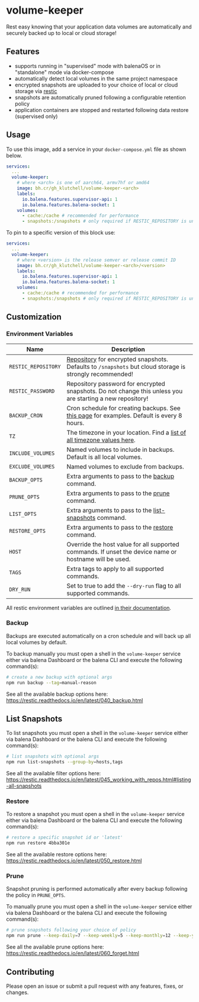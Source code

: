 # volume-keeper

Rest easy knowing that your application data volumes are automatically and securely backed up to local or cloud storage!

## Features

- supports running in "supervised" mode with balenaOS or in "standalone" mode via docker-compose
- automatically detect local volumes in the same project namespace
- encrypted snapshots are uploaded to your choice of local or cloud storage via [restic](https://restic.net/)
- snapshots are automatically pruned following a configurable retention policy
- application containers are stopped and restarted following data restore (supervised only)

## Usage

To use this image, add a service in your `docker-compose.yml` file as shown below.

```yml
services:
  ...
  volume-keeper:
    # where <arch> is one of aarch64, armv7hf or amd64
    image: bh.cr/gh_klutchell/volume-keeper-<arch>
    labels:
      io.balena.features.supervisor-api: 1
      io.balena.features.balena-socket: 1
    volumes:
      - cache:/cache # recommended for performance
      - snapshots:/snapshots # only required if RESTIC_REPOSITORY is unset
```

To pin to a specific version of this block use:

```yml
services:
  ...
  volume-keeper:
    # where <version> is the release semver or release commit ID
    image: bh.cr/gh_klutchell/volume-keeper-<arch>/<version>
    labels:
      io.balena.features.supervisor-api: 1
      io.balena.features.balena-socket: 1
    volumes:
      - cache:/cache # recommended for performance
      - snapshots:/snapshots # only required if RESTIC_REPOSITORY is unset
```

## Customization

### Environment Variables

| Name                | Description                                                                                                                                                                      |
| ------------------- | -------------------------------------------------------------------------------------------------------------------------------------------------------------------------------- |
| `RESTIC_REPOSITORY` | [Repository](https://restic.readthedocs.io/en/latest/030_preparing_a_new_repo.html) for encrypted snapshots. Defaults to `/snapshots` but cloud storage is strongly recommended! |
| `RESTIC_PASSWORD`   | Repository password for encrypted snapshots. Do not change this unless you are starting a new repository!                                                                        |
| `BACKUP_CRON`       | Cron schedule for creating backups. See [this page](https://crontab.guru/examples.html) for examples. Default is every 8 hours.                                                  |
| `TZ`                | The timezone in your location. Find a [list of all timezone values here](https://en.wikipedia.org/wiki/List_of_tz_database_time_zones).                                          |
| `INCLUDE_VOLUMES`   | Named volumes to include in backups. Default is all local volumes.                                                                                                               |
| `EXCLUDE_VOLUMES`   | Named volumes to exclude from backups.                                                                                                                                           |
| `BACKUP_OPTS`       | Extra arguments to pass to the [backup](#backup) command.                                                                                                                        |
| `PRUNE_OPTS`        | Extra arguments to pass to the [prune](#prune) command.                                                                                                                          |
| `LIST_OPTS`         | Extra arguments to pass to the [list-snapshots](#list-snapshots) command.                                                                                                        |
| `RESTORE_OPTS`      | Extra arguments to pass to the [restore](#restore) command.                                                                                                                      |
| `HOST`              | Override the host value for all supported commands. If unset the device name or hostname will be used.                                                                           |
| `TAGS`              | Extra tags to apply to all supported commands.                                                                                                                                   |
| `DRY_RUN`           | Set to true to add the `--dry-run` flag to all supported commands.                                                                                                               |

All restic environment variables are outlined [in their documentation](https://restic.readthedocs.io/en/latest/040_backup.html#environment-variables).

### Backup

Backups are executed automatically on a cron schedule and will back up all local volumes by default.

To backup manually you must open a shell in the `volume-keeper` service either via balena Dashboard or the balena CLI
and execute the following command(s):

```bash
# create a new backup with optional args
npm run backup --tag=manual-reason
```

See all the available backup options here: <https://restic.readthedocs.io/en/latest/040_backup.html>

## List Snapshots

To list snapshots you must open a shell in the `volume-keeper` service either via balena Dashboard or the balena CLI
and execute the following command(s):

```bash
# list snapshots with optional args
npm run list-snapshots --group-by=hosts,tags
```

See all the available filter options here: <https://restic.readthedocs.io/en/latest/045_working_with_repos.html#listing-all-snapshots>

### Restore

To restore a snapshot you must open a shell in the `volume-keeper` service either via balena Dashboard or the balena CLI
and execute the following command(s):

```bash
# restore a specific snapshot id or 'latest'
npm run restore 4bba301e
```

See all the available restore options here: <https://restic.readthedocs.io/en/latest/050_restore.html>

### Prune

Snapshot pruning is performed automatically after every backup following the policy in `PRUNE_OPTS`.

To manually prune you must open a shell in the `volume-keeper` service either via balena Dashboard or the balena CLI
and execute the following command(s):

```bash
# prune snapshots following your choice of policy
npm run prune --keep-daily=7 --keep-weekly=5 --keep-monthly=12 --keep-yearly=75 --dry-run
```

See all the available prune options here: <https://restic.readthedocs.io/en/latest/060_forget.html>

## Contributing

Please open an issue or submit a pull request with any features, fixes, or changes.
